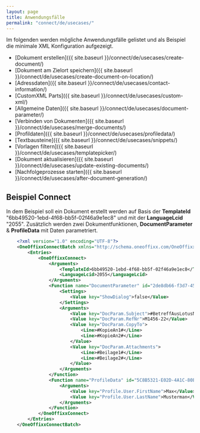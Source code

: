 ```yaml
---
layout: page
title: Anwendungsfälle
permalink: "connect/de/usecases/"
---
```


Im folgenden werden mögliche Anwendungsfälle gelistet und als Beispiel die minimale XML Konfiguration aufgezeigt.

* [Dokument erstellen]({{ site.baseurl }}/connect/de/usecases/create-document/)
* [Dokument am Zielort speichern]({{ site.baseurl }}/connect/de/usecases/create-document-on-location/)
* [Adressdaten]({{ site.baseurl }}/connect/de/usecases/contact-information/)
* [CustomXML Parts]({{ site.baseurl }}/connect/de/usecases/custom-xml/)
* [Allgemeine Daten]({{ site.baseurl }}/connect/de/usecases/document-parameter/)
* [Verbinden von Dokumenten]({{ site.baseurl }}/connect/de/usecases/merge-documents/)
* [Profildaten]({{ site.baseurl }}/connect/de/usecases/profiledata/)
* [Textbausteine]({{ site.baseurl }}/connect/de/usecases/snippets/)
* [Vorlagen filtern]({{ site.baseurl }}/connect/de/usecases/templatepicker/)
* [Dokument aktualisieren]({{ site.baseurl }}/connect/de/usecases/update-existing-documents/)
* [Nachfolgeprozesse starten]({{ site.baseurl }}/connect/de/usecases/after-document-generation/)

## Beispiel Connect

In dem Beispiel soll ein Dokument erstellt werden auf Basis der __TemplateId__ "6bb49520-1ebd-4f68-bb5f-02f46a9e1ec8" und mit der __LanguageLcid__ "2055". Zusätzlich werden zwei Dokumentfunktionen, __DocumentParameter__ & __ProfileData__ mit Daten parametriert.

```xml
    <?xml version="1.0" encoding="UTF-8"?>
    <OneOffixxConnectBatch xmlns="http://schema.oneoffixx.com/OneOffixxConnectBatch/1" xmlns:xsi="http://www.w3.org/2001/XMLSchema-instance">
    	<Entries>
    		<OneOffixxConnect>
    			<Arguments>
    				<TemplateId>6bb49520-1ebd-4f68-bb5f-02f46a9e1ec8</TemplateId>
    				<LanguageLcid>2055</LanguageLcid>
    			</Arguments>
    			<Function name="DocumentParameter" id="2de8db66-f3d7-456d-bba3-6bb0f12c1fb6">
    				<Settings>
    					<Value key="ShowDialog">false</Value>
    				</Settings>
    				<Arguments>
    					<Value key="DocParam.Subject">#BetreffAusLotusNotes#</Value>
    					<Value key="DocParam.RefNr">M1456-22</Value>
    					<Value key="DocParam.CopyTo">
    						<Line>#KopieAn1#</Line>
    						<Line>#KopieAn2#</Line>
    					</Value>
    					<Value key="DocParam.Attachments">
    						<Line>#Beilage1#</Line>
    						<Line>#Beilage2#</Line>
    					</Value>
    				</Arguments>
    			</Function>
				<Function name="ProfileData" id="5C8B5321-E02D-4A1C-80E3-627D40AEABAF">
    				<Arguments>
    					<Value key="Profile.User.FirstName">Max</Value>
    					<Value key="Profile.User.LastName">Musterman</Value>
    				</Arguments>
    		    </Function>
    		</OneOffixxConnect>
    	</Entries>
    </OneOffixxConnectBatch>
```	